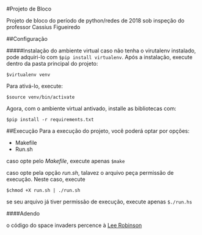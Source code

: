 #Projeto de Bloco

Projeto de bloco do período de python/redes de 2018 sob inspeção do professor Cassius Figueiredo

##Configuração

#####Instalação do ambiente virtual
caso não tenha o virutalenv instalado, pode adquiri-lo com ```$pip install virtualenv```.
Após a instalação, execute dentro da pasta principal do projeto:
``` 
$virtualenv venv
```
Para ativá-lo, execute:
```
$source venv/bin/activate
```
Agora, com o ambiente virtual antivado, installe as bibliotecas com:
```
$pip install -r requirements.txt
```


##Execução
Para a execução do projeto, você poderá optar por opções:
* Makefile
* Run.sh

caso opte pelo _Makefile_, execute apenas ```$make```

caso opte pela opção _run.sh_, talavez o arquivo peça permissão de execução.
 Neste caso, execute
 ```
 $chmod +X run.sh | ./run.sh
 ```
 
 se seu arquivo já tiver permissão de execução, execute apenas 
```$./run.hs```

####Adendo

o código do space invaders percence à  [Lee Robinson]( https://github.com/leerob/Space_Invaders)